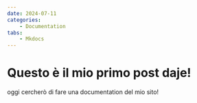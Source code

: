 ```yaml
---
date: 2024-07-11
categories:
    - Documentation
tabs:
    - Mkdocs
---
```


# Questo è il mio primo post daje!

oggi cercherò di fare una documentation del mio sito!